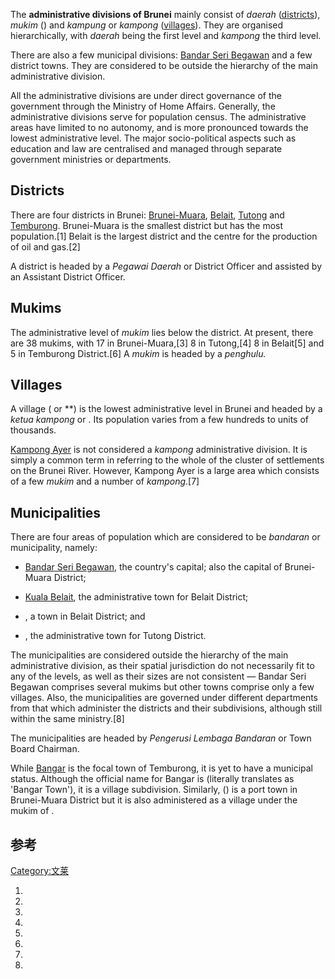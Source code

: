 The **administrative divisions of Brunei** mainly consist of *daerah* ([districts](https://zh.wikipedia.org/wiki/區域 "wikilink")), *mukim* () and *kampung* or *kampong* ([villages](../Page/村.md "wikilink")). They are organised hierarchically, with *daerah* being the first level and *kampong* the third level.

There are also a few municipal divisions: [Bandar Seri Begawan](../Page/斯里巴加湾市.md "wikilink") and a few district towns. They are considered to be outside the hierarchy of the main administrative division.

All the administrative divisions are under direct governance of the government through the Ministry of Home Affairs. Generally, the administrative divisions serve for population census. The administrative areas have limited to no autonomy, and is more pronounced towards the lowest administrative level. The major socio-political aspects such as education and law are centralised and managed through separate government ministries or departments.

## Districts

There are four districts in Brunei: [Brunei-Muara](https://zh.wikipedia.org/wiki/汶萊摩拉縣 "wikilink"), [Belait](https://zh.wikipedia.org/wiki/馬來奕縣 "wikilink"), [Tutong](https://zh.wikipedia.org/wiki/都東縣 "wikilink") and [Temburong](../Page/淡武廊縣.md "wikilink"). Brunei-Muara is the smallest district but has the most population.\[1\] Belait is the largest district and the centre for the production of oil and gas.\[2\]

A district is headed by a *Pegawai Daerah* or District Officer and assisted by an Assistant District Officer.

## Mukims

The administrative level of *mukim* lies below the district. At present, there are 38 mukims, with 17 in Brunei-Muara,\[3\] 8 in Tutong,\[4\] 8 in Belait\[5\] and 5 in Temburong District.\[6\] A *mukim* is headed by a *penghulu.*

## Villages

A village ( or **) is the lowest administrative level in Brunei and headed by a *ketua kampong* or . Its population varies from a few hundreds to units of thousands.

[Kampong Ayer](../Page/甘榜亞逸.md "wikilink") is not considered a *kampong* administrative division. It is simply a common term in referring to the whole of the cluster of settlements on the Brunei River. However, Kampong Ayer is a large area which consists of a few *mukim* and a number of *kampong*.\[7\]

## Municipalities

There are four areas of population which are considered to be *bandaran* or municipality, namely:

  - [Bandar Seri Begawan](../Page/斯里巴加湾市.md "wikilink"), the country's capital; also the capital of Brunei-Muara District;

  - [Kuala Belait](../Page/马来奕.md "wikilink"), the administrative town for Belait District;

  - , a town in Belait District; and

  - , the administrative town for Tutong District.

The municipalities are considered outside the hierarchy of the main administrative division, as their spatial jurisdiction do not necessarily fit to any of the levels, as well as their sizes are not consistent — Bandar Seri Begawan comprises several mukims but other towns comprise only a few villages. Also, the municipalities are governed under different departments from that which administer the districts and their subdivisions, although still within the same ministry.\[8\]

The municipalities are headed by *Pengerusi Lembaga Bandaran* or Town Board Chairman.

While [Bangar](../Page/邦阿.md "wikilink") is the focal town of Temburong, it is yet to have a municipal status. Although the official name for Bangar is  (literally translates as 'Bangar Town'), it is a village subdivision. Similarly,  () is a port town in Brunei-Muara District but it is also administered as a village under the mukim of .

## 参考

<references />

[Category:文莱](https://zh.wikipedia.org/wiki/Category:文莱 "wikilink")

1.
2.
3.
4.
5.
6.
7.
8.